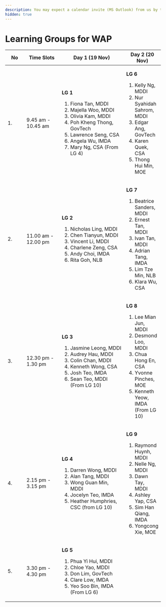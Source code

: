 ```yaml
---
description: You may expect a calendar invite (MS Outlook) from us by this week.
hidden: true
---
```


# Learning Groups for WAP

<table><thead><tr><th width="65">No</th><th width="144">Time Slots</th><th width="261">Day 1 (19 Nov)</th><th>Day 2 (20 Nov)</th></tr></thead><tbody><tr><td>1.</td><td>9.45 am - 10.45 am </td><td><p><strong>LG 1</strong></p><ol><li>Fiona Tan, MDDI</li><li>Majella Woo, MDDI</li><li>Olivia Kam, MDDI</li><li>Poh Kheng Thong, GovTech</li><li>Lawrence Seng, CSA</li><li>Angela Wu, IMDA</li><li>Mary Ng, CSA (From LG 4)</li></ol></td><td><p><strong>LG 6</strong></p><ol><li>Kelly Ng, MDDI</li><li>Nur Syahidah Sahrom, MDDI</li><li>Edgar Ang, GovTech</li><li>Karen Quek, CSA</li><li>Thong Hui Min, MOE</li></ol></td></tr><tr><td>2.</td><td>11.00 am - 12.00 pm</td><td><p><strong>LG 2</strong></p><ol><li>Nicholas Ling, MDDI</li><li>Chen Tianyun, MDDI</li><li>Vincent Li, MDDI</li><li>Charlene Zeng, CSA</li><li>Andy Choi, IMDA</li><li>Rita Goh, NLB</li></ol></td><td><p><strong>LG 7</strong></p><ol><li>Beatrice Sanders, MDDI</li><li>Ernest Tan, MDDI</li><li>Ivan Tan, MDDI</li><li>Adrian Tang, IMDA</li><li>Lim Tze Min, NLB</li><li>Klara Wu, CSA</li></ol></td></tr><tr><td>3.</td><td>12.30 pm - 1.30 pm</td><td><p><strong>LG 3</strong></p><ol><li>Jasmine Leong, MDDI</li><li>Audrey Hau, MDDI</li><li>Colin Chan, MDDI</li><li>Kenneth Wong, CSA</li><li>Josh Teo, IMDA</li><li>Sean Teo, MDDI (From LG 10)</li></ol><p></p></td><td><p><strong>LG 8</strong></p><ol><li>Lee Mian Jun, MDDI</li><li>Desmond Loo, MDDI</li><li>Chua Hong En, CSA</li><li>Yvonne Pinches, MOE</li><li>Kenneth Yeow, IMDA (From LG 10)</li></ol></td></tr><tr><td>4.</td><td>2.15 pm - 3.15 pm</td><td><p><strong>LG 4</strong></p><ol><li>Darren Wong, MDDI </li><li>Alan Tang, MDDI</li><li>Wong Guan Min, MDDI</li><li>Jocelyn Teo, IMDA</li><li>Heather Humphries, CSC (from LG 10)</li></ol></td><td><p><strong>LG 9</strong></p><ol><li>Raymond Huynh, MDDI</li><li>Nelle Ng, MDDI</li><li>Dawn Tay, MDDI</li><li>Ashley Yap, CSA</li><li>Sim Han Qiang, IMDA</li><li>Yongcong Xie, MOE</li></ol></td></tr><tr><td>5.</td><td>3.30 pm - 4.30 pm</td><td><p><strong>LG 5</strong></p><ol><li>Phua Yi Hui, MDDI</li><li>Chloe Yao, MDDI</li><li>Don Lim, GovTech</li><li>Clare Low, IMDA</li><li>Yeo Soo Bin, IMDA (From LG 6)</li></ol></td><td><p></p><p></p></td></tr></tbody></table>







